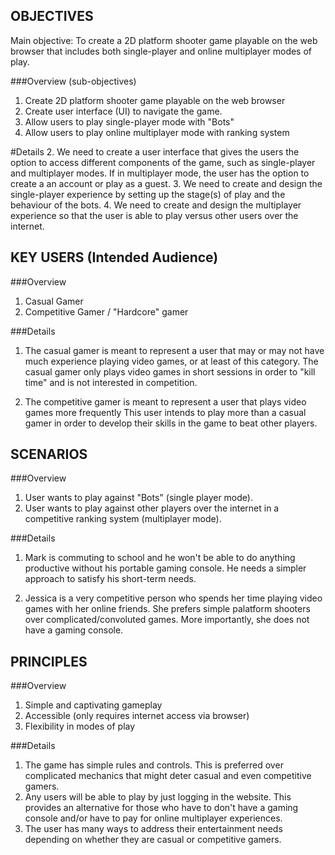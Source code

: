 OBJECTIVES
----------

Main objective: To create a 2D platform shooter game playable on the web browser that includes both single-player and online multiplayer modes of play.

###Overview (sub-objectives)
1. Create 2D platform shooter game playable on the web browser
2. Create user interface (UI) to navigate the game.
3. Allow users to play single-player mode with "Bots"
4. Allow users to play online multiplayer mode with ranking system

#Details
2. We need to create a user interface that gives the users the option to access different components of the game, such as single-player and multiplayer modes. If in multiplayer mode, the user has the option to create a an account or play as a guest.
3. We need to create and design the single-player experience by setting up the stage(s) of play and the behaviour of the bots.
4. We need to create and design the multiplayer experience so that the user is able to play versus other users over the internet. 

KEY USERS (Intended Audience)
---------

###Overview
1. Casual Gamer
2. Competitive Gamer / "Hardcore" gamer

###Details
1. The casual gamer is meant to represent a user that may or may not have much experience playing video games, or at least of this category. The casual gamer only plays video games in short sessions in order to "kill time" and is not interested in competition.

2. The competitive gamer is meant to represent a user that plays video games more frequently This user intends to play more than a casual gamer in order to develop their skills in the game to beat other players.

SCENARIOS
---------

###Overview
1. User wants to play against "Bots" (single player mode).
2. User wants to play against other players over the internet in a competitive ranking system (multiplayer mode).

###Details
1. Mark is commuting to school and he won't be able to do anything productive without his portable gaming console. He needs a simpler approach to satisfy his short-term needs.

2. Jessica is a very competitive person who spends her time playing video games with her online friends. She prefers simple palatform shooters over complicated/convoluted games. More importantly, she does not have a gaming console.

PRINCIPLES
----------

###Overview
1. Simple and captivating gameplay
2. Accessible (only requires internet access via browser)
3. Flexibility in modes of play


###Details
1. The game has simple rules and controls. This is preferred over complicated mechanics that might deter casual and even competitive gamers.
2. Any users will be able to play by just logging in the website. This provides an alternative for those who have to don't have a gaming console and/or have to pay for online multiplayer experiences.
3. The user has many ways to address their entertainment needs depending on whether they are casual or competitive gamers. 